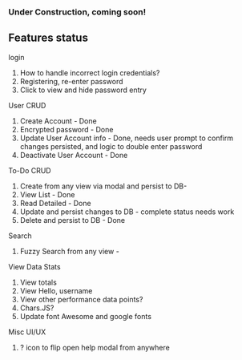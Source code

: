 ### Under Construction, coming soon!

## Features status
login
1. How to handle incorrect login credentials?
2. Registering, re-enter password
3. Click to view and hide password entry

User CRUD
1. Create Account - Done
2. Encrypted password - Done
3. Update User Account info - Done, needs user prompt to confirm changes persisted, and logic to double enter password
4. Deactivate User Account - Done

To-Do CRUD
1. Create from any view via modal and persist to DB-
2. View List - Done
3. Read Detailed - Done
4. Update and persist changes to DB - complete status needs work
5. Delete and persist to DB - Done

Search
1. Fuzzy Search from any view -

View Data Stats
1. View totals
2. View Hello, username
3. View other performance data points?
4. Chars.JS?
5. Update font Awesome and google fonts

Misc UI/UX
1. ? icon to flip open help modal from anywhere
